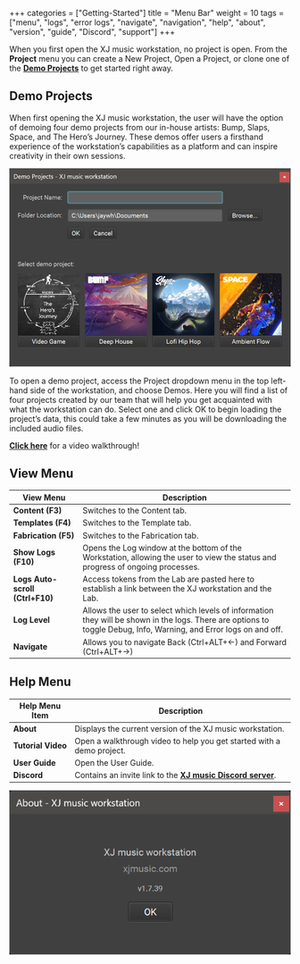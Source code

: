 +++
categories = ["Getting-Started"]
title = "Menu Bar"
weight = 10
tags = ["menu", "logs", "error logs", "navigate", "navigation", "help", "about", "version", "guide", "Discord", "support"]
+++

When you first open the XJ music workstation, no project is open. From the **Project** menu you can create a New Project, Open a Project, or clone one of the [**Demo Projects**](#demo-projects) to get started right away.


## Demo Projects

When first opening the XJ music workstation, the user will have the option of demoing four demo projects from our in-house artists: Bump, Slaps, Space, and The Hero’s Journey. These demos offer users a firsthand experience of the workstation’s capabilities as a platform and can inspire creativity in their own sessions.

![Demo Projects](demo-projects.png?width=600px)

To open a demo project, access the Project dropdown menu in the top left-hand side of the workstation, and choose Demos. Here you will find a list of four projects created by our team that will help you get acquainted with what the workstation can do. Select one and click OK to begin loading the project’s data, this could take a few minutes as you will be downloading the included audio files.

[**Click here**](https://youtu.be/z5i8ZD8AyWE) for a video walkthrough!


## View Menu

| View Menu                   | Description                                                                                                                                  |
|-----------------------------|-------------------------------------------------------------------------------|
| **Content (F3)**                | Switches to the Content tab.                                                                                                                                       |
| **Templates (F4)**              | Switches to the Template tab.                                                                                                                                      |
| **Fabrication (F5)**            | Switches to the Fabrication tab.                                                                                                                                   |
| **Show Logs (F10)**             | Opens the Log window at the bottom of the Workstation, allowing the user to view the status and progress of ongoing processes.                                     |
| **Logs Auto-scroll (Ctrl+F10)** | Access tokens from the Lab are pasted here to establish a link between the XJ workstation and the Lab.                                                             |
| **Log Level**                   | Allows the user to select which levels of information they will be shown in the logs. There are options to toggle Debug, Info, Warning, and Error logs on and off. |
| **Navigate**                    | Allows you to navigate Back (Ctrl+ALT+←) and Forward (Ctrl+ALT+→)                                                                                                  |


## Help Menu

| Help Menu Item     | Description                                                                              |
|--------------------|------------------------------------------------------------------------------------------|
| **About**          | Displays the current version of the XJ music workstation.                                |
| **Tutorial Video** | Open a walkthrough video to help you get started with a demo project.                    |
| **User Guide**     | Open the User Guide.                                                                 |
| **Discord**        | Contains an invite link to the [**XJ music Discord server**](https://discord.gg/nbjHgD8xrn). |

![About](about.png?width=400px)
